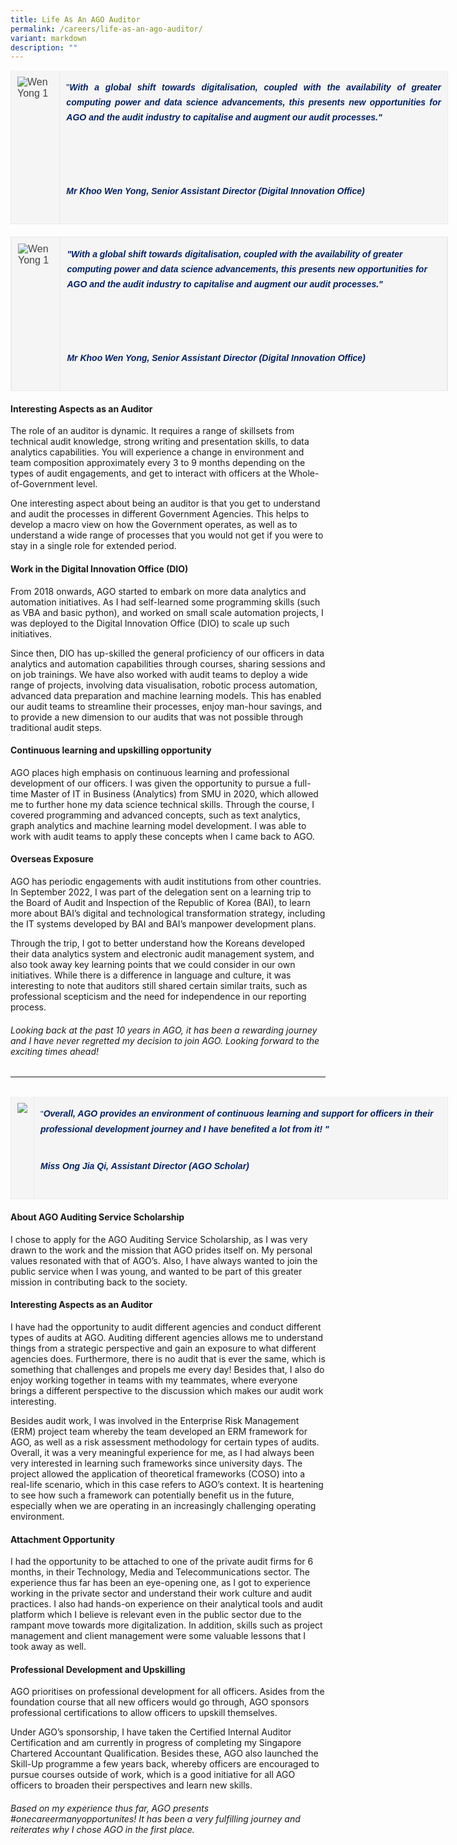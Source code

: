 ```yaml
---
title: Life As An AGO Auditor
permalink: /careers/life-as-an-ago-auditor/
variant: markdown
description: ""
---
```

<table style="margin: 0px 0px 20px; padding: 0px; border-width: 0px 0px 1px; border-top-style: initial; border-right-style: initial; border-bottom-style: solid; border-left-style: initial; border-top-color: initial; border-right-color: initial; border-bottom-color: rgb(234, 234, 234); border-left-color: initial; border-image: initial; outline: 0px; font-size: 16px; vertical-align: baseline; background: rgb(255, 255, 255); color: rgb(68, 68, 68); border-collapse: collapse; border-spacing: 0px; width: 700px; font-family: Arial, Helvetica, sans-serif; font-style: normal; font-variant-ligatures: normal; font-variant-caps: normal; font-weight: 400; letter-spacing: normal; orphans: 2; text-align: justify; text-transform: none; white-space: normal; widows: 2; word-spacing: 0px; -webkit-text-stroke-width: 0px; text-decoration-thickness: initial; text-decoration-style: initial; text-decoration-color: initial;"><tbody style="margin: 0px; padding: 0px; border: 0px; outline: 0px; font-size: 16px; vertical-align: baseline; background: transparent; color: inherit;"><tr style="margin: 0px; padding: 0px; border: 0px; outline: 0px; font-size: 16px; vertical-align: baseline; background: transparent; color: inherit;"><td style="margin: 0px; padding: 10px; border-top: none; border-right: 1px solid rgb(234, 234, 234); border-bottom: none; border-left: 1px solid rgb(234, 234, 234); border-image: initial; outline: 0px; font-size: 16px; vertical-align: top; background: rgb(245, 245, 245); color: inherit; white-space: normal;"><img src="/images/wen-yong-original.jpg" data-displaymode="Original" alt="Wen Yong 1" title="Wen Yong 1" style="margin: 0px; padding: 0px; border: 0px none; outline: 0px; font-size: 16px; vertical-align: top; background: transparent; color: inherit; height: auto; max-width: 100%; width: auto;"></td><td style="margin: 0px; padding: 10px; border-top: none; border-right: 1px solid rgb(234, 234, 234); border-bottom: none; border-left: 1px solid rgb(234, 234, 234); border-image: initial; outline: 0px; font-size: 16px; vertical-align: top; background: rgb(245, 245, 245); color: inherit; white-space: normal;"><p style="margin: 0px 0px 25px; padding: 5px 0px; border: 0px; outline: 0px; font-size: 1rem; vertical-align: baseline; background: transparent; color: rgb(68, 68, 68); font-family: Arial; font-weight: 400; line-height: 1.5em;"><span style="margin: 0px; padding: 0px; border: 0px; outline: 0px; font-size: 14px; vertical-align: baseline; background: transparent; color: rgb(0, 32, 96);">"<em style="margin: 0px; padding: 0px; border: 0px; outline: 0px; font-size: 14px; vertical-align: baseline; background: transparent; color: inherit;"><strong style="margin: 0px; padding: 0px; border: 0px; outline: 0px; font-size: 14px; vertical-align: baseline; background: transparent; color: inherit; font-weight: bold !important;">With a global shift towards digitalisation, coupled with the availability of greater computing power and data science advancements, this presents new opportunities for AGO and the audit industry to capitalise and augment our audit processes."&nbsp;</strong></em></span></p><p style="margin: 0px 0px 25px; padding: 5px 0px; border: 0px; outline: 0px; font-size: 1rem; vertical-align: baseline; background: transparent; color: rgb(68, 68, 68); font-family: Arial; font-weight: 400; line-height: 1.5em;"><span style="margin: 0px; padding: 0px; border: 0px; outline: 0px; font-size: 14px; vertical-align: baseline; background: transparent; color: rgb(0, 32, 96);"><em style="margin: 0px; padding: 0px; border: 0px; outline: 0px; font-size: 14px; vertical-align: baseline; background: transparent; color: inherit;"><strong style="margin: 0px; padding: 0px; border: 0px; outline: 0px; font-size: 14px; vertical-align: baseline; background: transparent; color: inherit; font-weight: bold !important;">&nbsp;</strong></em></span></p><p style="margin: 0px 0px 25px; padding: 5px 0px; border: 0px; outline: 0px; font-size: 1rem; vertical-align: baseline; background: transparent; color: rgb(68, 68, 68); font-family: Arial; font-weight: 400; line-height: 1.5em;"><span style="margin: 0px; padding: 0px; border: 0px; outline: 0px; font-size: 14px; vertical-align: baseline; background: transparent; color: rgb(0, 32, 96);"><em style="margin: 0px; padding: 0px; border: 0px; outline: 0px; font-size: 14px; vertical-align: baseline; background: transparent; color: inherit;"><strong style="margin: 0px; padding: 0px; border: 0px; outline: 0px; font-size: 14px; vertical-align: baseline; background: transparent; color: inherit; font-weight: bold !important;">Mr Khoo Wen Yong,&nbsp;</strong></em><em style="margin: 0px; padding: 0px; border: 0px; outline: 0px; font-size: 14px; vertical-align: baseline; background: transparent; color: inherit;"><strong style="margin: 0px; padding: 0px; border: 0px; outline: 0px; font-size: 14px; vertical-align: baseline; background: transparent; color: inherit; font-weight: bold !important;">Senior Assistant Director&nbsp;</strong></em></span><em style="margin: 0px; padding: 0px; border: 0px; outline: 0px; font-size: 16px; vertical-align: baseline; background: transparent; color: inherit;"><strong style="margin: 0px; padding: 0px; border: 0px; outline: 0px; font-size: 16px; vertical-align: baseline; background: transparent; color: inherit; font-weight: bold !important;"><span style="margin: 0px; padding: 0px; border: 0px; outline: 0px; font-size: 14px; vertical-align: baseline; background: transparent; color: rgb(0, 32, 96);">(Digital Innovation Office)</span></strong></em></p></td></tr></tbody></table>

<table style="width: 700px; border-collapse: collapse; margin: 0; padding: 0; border: 1px solid #eaeaea; background: #f5f5f5; color: #444; font-family: Arial, Helvetica, sans-serif; font-size: 16px;">
    <tbody style="margin: 0; padding: 0; border: 0; background: transparent; color: inherit;">
        <tr style="margin: 0; padding: 0; border: 0; background: transparent; color: inherit;">
            <td style="padding: 10px; border: none; border-right: 1px solid #eaeaea; border-bottom: none; border-left: 1px solid #eaeaea; background: #f5f5f5; color: inherit; vertical-align: top;">
                <img src="/images/wen-yong-original.jpg" data-displaymode="Original" alt="Wen Yong 1" title="Wen Yong 1" style="max-width: 100%; height: auto; width: auto;">
            </td>
            <td style="padding: 10px; border: none; border-right: 1px solid #eaeaea; border-bottom: none; border-left: 1px solid #eaeaea; background: #f5f5f5; color: inherit; vertical-align: top;">
                <p style="margin: 0 0 25px; padding: 5px 0; font-size: 1rem; background: transparent; color: #444; font-family: Arial; font-weight: 400; line-height: 1.5em;">
                    <span style="font-size: 14px; color: #002060;"><em><strong>"With a global shift towards digitalisation, coupled with the availability of greater computing power and data science advancements, this presents new opportunities for AGO and the audit industry to capitalise and augment our audit processes."</strong></em></span>
                </p>
                <p style="margin: 0 0 25px; padding: 5px 0; font-size: 1rem; background: transparent; color: #444; font-family: Arial; font-weight: 400; line-height: 1.5em;">
                    <span style="font-size: 14px; color: #002060;"><em>&nbsp;</em></span>
                </p>
                <p style="margin: 0 0 25px; padding: 5px 0; font-size: 1rem; background: transparent; color: #444; font-family: Arial; font-weight: 400; line-height: 1.5em;">
                    <span style="font-size: 14px; color: #002060;"><em><strong>Mr Khoo Wen Yong,</strong></em><em><strong> Senior Assistant Director </strong></em></span><em style="font-size: 16px;"><strong><span style="font-size: 14px; color: #002060;">(Digital Innovation Office)</span></strong></em>
                </p>
            </td>
        </tr>
    </tbody>
</table>


#### Interesting Aspects as an Auditor
The role of an auditor is dynamic. It requires a range of skillsets from technical audit knowledge, strong writing and presentation skills, to data analytics capabilities. You will experience a change in environment and team composition approximately every 3 to 9 months depending on the types of audit engagements, and get to interact with officers at the Whole-of-Government level.

One interesting aspect about being an auditor is that you get to understand and audit the processes in different Government Agencies. This helps to develop a macro view on how the Government operates, as well as to understand a wide range of processes that you would not get if you were to stay in a single role for extended period.

#### Work in the Digital Innovation Office (DIO)
From 2018 onwards, AGO started to embark on more data analytics and automation initiatives. As I had self-learned some programming skills (such as VBA and basic python), and worked on small scale automation projects, I was deployed to the Digital Innovation Office (DIO) to scale up such initiatives.

Since then, DIO has up-skilled the general proficiency of our officers in data analytics and automation capabilities through courses, sharing sessions and on job trainings. We have also worked with audit teams to deploy a wide range of projects, involving data visualisation, robotic process automation, advanced data preparation and machine learning models. This has enabled our audit teams to streamline their processes, enjoy man-hour savings, and to provide a new dimension to our audits that was not possible through traditional audit steps.

#### Continuous learning and upskilling opportunity
AGO places high emphasis on continuous learning and professional development of our officers. I was given the opportunity to pursue a full-time Master of IT in Business (Analytics) from SMU in 2020, which allowed me to further hone my data science technical skills. Through the course, I covered programming and advanced concepts, such as text analytics, graph analytics and machine learning model development. I was able to work with audit teams to apply these concepts when I came back to AGO.

#### Overseas Exposure
AGO has periodic engagements with audit institutions from other countries. In September 2022, I was part of the delegation sent on a learning trip to the Board of Audit and Inspection of the Republic of Korea (BAI), to learn more about BAI’s digital and technological transformation strategy, including the IT systems developed by BAI and BAI’s manpower development plans.

Through the trip, I got to better understand how the Koreans developed their data analytics system and electronic audit management system, and also took away key learning points that we could consider in our own initiatives. While there is a difference in language and culture, it was interesting to note that auditors still shared certain similar traits, such as professional scepticism and the need for independence in our reporting process.

###### _Looking back at the past 10 years in AGO, it has been a rewarding journey and I have never regretted my decision to join AGO.&nbsp;Looking forward to the exciting times ahead!_

***
<br>


<table style="margin: 0px 0px 20px; padding: 0px; border-width: 0px 0px 1px; border-top-style: initial; border-right-style: initial; border-bottom-style: solid; border-left-style: initial; border-top-color: initial; border-right-color: initial; border-bottom-color: rgb(234, 234, 234); border-left-color: initial; border-image: initial; outline: 0px; font-size: 16px; vertical-align: baseline; background: transparent; color: inherit; border-collapse: collapse; border-spacing: 0px; width: 700px;"><tbody style="margin: 0px; padding: 0px; border: 0px; outline: 0px; font-size: 16px; vertical-align: baseline; background: transparent; color: inherit;"><tr style="margin: 0px; padding: 0px; border: 0px; outline: 0px; font-size: 16px; vertical-align: baseline; background: transparent; color: inherit;"><td style="margin: 0px; padding: 10px; border-top: none; border-right: 1px solid rgb(234, 234, 234); border-bottom: none; border-left: 1px solid rgb(234, 234, 234); border-image: initial; outline: 0px; font-size: 16px; vertical-align: top; background: rgb(245, 245, 245); color: inherit; white-space: normal;"><img src="/images/jia-qi-2.jpg" data-displaymode="Original" style="margin: 0px; padding: 0px; border: 0px none; outline: 0px; font-size: 16px; vertical-align: top; background: transparent; color: inherit; height: auto; max-width: 100%; width: auto;"></td><td style="margin: 0px; padding: 10px; border-top: none; border-right: 1px solid rgb(234, 234, 234); border-bottom: none; border-left: 1px solid rgb(234, 234, 234); border-image: initial; outline: 0px; font-size: 16px; vertical-align: top; background: rgb(245, 245, 245); color: inherit; white-space: normal;"><p style="margin: 0px 0px 25px; padding: 5px 0px; border: 0px; outline: 0px; font-size: 1rem; vertical-align: baseline; background: transparent; color: rgb(68, 68, 68); font-family: Arial; font-weight: 400; line-height: 1.5em;"><span style="margin: 0px; padding: 0px; border: 0px; outline: 0px; font-size: 13px; vertical-align: baseline; background: transparent; color: rgb(0, 32, 96);">"</span><em style="margin: 0px; padding: 0px; border: 0px; outline: 0px; font-size: 14px; vertical-align: baseline; background: transparent; color: rgb(0, 32, 96);"><strong style="margin: 0px; padding: 0px; border: 0px; outline: 0px; font-size: 14px; vertical-align: baseline; background: transparent; color: inherit; font-weight: bold !important;">Overall, AGO provides an environment of continuous learning and support for officers in their professional development journey and I have benefited a&nbsp;lot from it!&nbsp;"&nbsp;</strong></em></p><p style="margin: 0px 0px 25px; padding: 5px 0px; border: 0px; outline: 0px; font-size: 1rem; vertical-align: baseline; background: transparent; color: rgb(68, 68, 68); font-family: Arial; font-weight: 400; line-height: 1.5em;"><span style="margin: 0px; padding: 0px; border: 0px; outline: 0px; font-size: 14px; vertical-align: baseline; background: transparent; color: rgb(0, 32, 96);"><em style="margin: 0px; padding: 0px; border: 0px; outline: 0px; font-size: 14px; vertical-align: baseline; background: transparent; color: inherit;"><strong style="margin: 0px; padding: 0px; border: 0px; outline: 0px; font-size: 14px; vertical-align: baseline; background: transparent; color: inherit; font-weight: bold !important;">Miss Ong Jia Qi,&nbsp;</strong></em></span><em style="margin: 0px; padding: 0px; border: 0px; outline: 0px; font-size: small; vertical-align: baseline; background: transparent; color: rgb(0, 32, 96);"><strong style="margin: 0px; padding: 0px; border: 0px; outline: 0px; font-size: 13px; vertical-align: baseline; background: transparent; color: inherit; font-weight: bold !important;"><span style="margin: 0px; padding: 0px; border: 0px; outline: 0px; font-size: 14px; vertical-align: baseline; background: transparent; color: inherit;">Assistant Director (AGO Scholar)</span></strong></em></p></td></tr></tbody></table>

#### About AGO Auditing Service Scholarship
I chose to apply for the AGO Auditing Service Scholarship, as I was very drawn to the work and the mission that AGO prides itself on. My personal values resonated with that of AGO’s. Also, I have always wanted to join the public service when I was young, and wanted to be part of this greater mission in contributing back to the society.

#### Interesting Aspects as an Auditor
I have had the opportunity to audit different agencies and conduct different types of audits at AGO. Auditing different agencies allows me to understand things from a strategic perspective and gain an exposure to what different agencies does. Furthermore, there is no audit that is ever the same, which is something that challenges and propels me every day! Besides that, I also do enjoy working together in teams with my teammates, where everyone brings a different perspective to the discussion which makes our audit work interesting.

Besides audit work, I was involved in the Enterprise Risk Management (ERM) project team whereby the team developed an ERM framework for AGO, as well as a risk assessment methodology for certain types of audits. Overall, it was a very meaningful experience for me, as I had always been very interested in learning such frameworks since university days. The project allowed the application of theoretical frameworks (COSO) into a real-life scenario, which in this case refers to AGO’s context. It is heartening to see how such a framework can potentially benefit us in the future, especially when we are operating in an increasingly challenging operating environment.

#### Attachment Opportunity
I had the opportunity to be attached to one of the private audit firms for 6 months, in their Technology, Media and Telecommunications sector. The experience thus far has been an eye-opening one, as I got to experience working in the private sector and understand their work culture and audit practices. I also had hands-on experience on their analytical tools and audit platform which I believe is relevant even in the public sector due to the rampant move towards more digitalization. In addition, skills such as project management and client management were some valuable lessons that I took away as well.

#### Professional Development and Upskilling
AGO prioritises on professional development for all&nbsp;officers. Asides from the foundation course that all new officers would go through, AGO sponsors professional certifications to allow officers to upskill themselves.

Under AGO’s sponsorship, I have taken the Certified Internal Auditor Certification and am currently in progress of completing my Singapore Chartered Accountant Qualification. Besides these, AGO also launched the Skill-Up programme a few years back, whereby officers are encouraged to pursue courses outside of work, which is a good initiative for all AGO officers to broaden their perspectives and learn new skills.&nbsp;

###### _Based on my experience thus far, AGO presents #onecareermanyopportunites! It has been a very fulfilling journey and reiterates why I chose AGO in the first place._